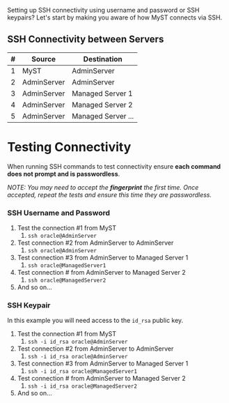 Setting up SSH connectivity using username and password or SSH keypairs? Let's start by making you aware of how MyST connects via SSH.

## SSH Connectivity between Servers

|    # | Source      | Destination        |
| ---: | ----------- | ------------------ |
|    1 | MyST        | AdminServer        |
|    2 | AdminServer | AdminServer        |
|    3 | AdminServer | Managed Server 1   |
|    4 | AdminServer | Managed Server 2   |
|    5 | AdminServer | Managed Server ... |

# Testing Connectivity

When running SSH commands to test connectivity ensure **each command does not prompt and is passwordless**.

*NOTE: You may need to accept the **fingerprint** the first time. Once accepted, repeat the tests and ensure this time they are passwordless.*

### SSH Username and Password

1. Test the connection #1 from MyST
   1. `ssh oracle@AdminServer`
2. Test connection #2 from AdminServer to AdminServer
   1. `ssh oracle@AdminServer`
3. Test connection #3 from AdminServer to Managed Server 1
   1. `ssh oracle@ManagedServer1`
4. Test connection # from AdminServer to Managed Server 2
   1. `ssh oracle@ManagedServer2`
5. And so on...

### SSH Keypair

In this example you will need access to the `id_rsa` public key.

1. Test the connection #1 from MyST
   1. `ssh -i id_rsa oracle@AdminServer`
2. Test connection #2 from AdminServer to AdminServer
   1. `ssh -i id_rsa oracle@AdminServer`
3. Test connection #3 from AdminServer to Managed Server 1
   1. `ssh -i id_rsa oracle@ManagedServer1`
4. Test connection # from AdminServer to Managed Server 2
   1. `ssh -i id_rsa oracle@ManagedServer2`
5. And so on...